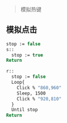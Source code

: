 <!--
title: AHK
sort:
-->

> 模拟热键

## 模拟点击

```vb
stop := false
s::
  stop := true
Return

r::
  stop := false
  Loop{
    Click % "860,960"
    Sleep, 1500
    Click % "920,810"
  }
  Until stop
Return
```
